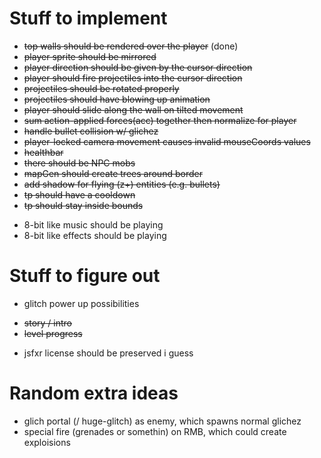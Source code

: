 # Stuff to implement
+ ~~top walls should be rendered over the player~~ (done)
+ ~~player sprite should be mirrored~~
+ ~~player direction should be given by the cursor direction~~
+ ~~player should fire projectiles into the cursor direction~~
+ ~~projectiles should be rotated properly~~
+ ~~projectiles should have blowing up animation~~
+ ~~player should slide along the wall on tilted movement~~
+ ~~sum action-applied forces(acc) together then normalize for player~~
+ ~~handle bullet collision w/ glichez~~
+ ~~player-locked camera movement causes invalid mouseCoords values~~
+ ~~healthbar~~
+ ~~there should be NPC mobs~~
+ ~~mapGen should create trees around border~~
+ ~~add shadow for flying (z+) entities (e.g. bullets)~~
+ ~~tp should have a cooldown~~
+ ~~tp should stay inside bounds~~
- 8-bit like music should be playing
- 8-bit like effects should be playing

# Stuff to figure out
- glitch power up possibilities
+ ~~story / intro~~
+ ~~level progress~~
- jsfxr license should be preserved i guess

# Random extra ideas
- glich portal (/ huge-glitch) as enemy, which spawns normal glichez
- special fire (grenades or somethin) on RMB, which could create exploisions
